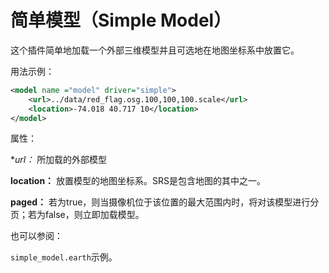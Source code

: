 # 简单模型（Simple Model）
这个插件简单地加载一个外部三维模型并且可选地在地图坐标系中放置它。

用法示例：
```XML
<model name ="model" driver="simple">
    <url>../data/red_flag.osg.100,100,100.scale</url>
    <location>-74.018 40.717 10</location>
</model>
```

属性：

**url：* 所加载的外部模型

**location：** 放置模型的地图坐标系。SRS是包含地图的其中之一。

**paged：** 若为true，则当摄像机位于该位置的最大范围内时，将对该模型进行分页；若为false，则立即加载模型。

也可以参阅：

`simple_model.earth`示例。
